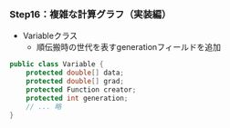 ### Step16：複雑な計算グラフ（実装編）

- Variableクラス
    - 順伝搬時の世代を表すgenerationフィールドを追加

```java
public class Variable {
    protected double[] data;
    protected double[] grad;
    protected Function creator;
    protected int generation;
    // ... 略
}
```

